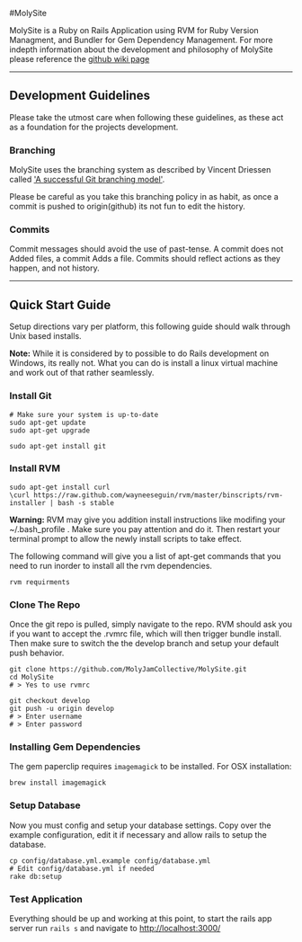 #MolySite

MolySite is a Ruby on Rails Application using RVM for Ruby Version Managment, and Bundler for Gem Dependency Management. For more indepth information about the development and philosophy of MolySite please reference the [github wiki page](https://github.com/MolyJamCollective/MolySite/wiki)

---
## Development Guidelines
Please take the utmost care when following these guidelines, as these act as a foundation for the projects development.

### Branching
MolySite uses the branching system as described by Vincent Driessen called ['A successful Git branching model'](http://nvie.com/posts/a-successful-git-branching-model/).

Please be careful as you take this branching policy in as habit, as once a commit is pushed to origin(github) its not fun to edit the history.

### Commits
Commit messages should avoid the use of past-tense. A commit does not Added files, a commit Adds a file. Commits should reflect actions as they happen, and not history.

---
## Quick Start Guide
Setup directions vary per platform, this following guide should walk through Unix based installs.

**Note:** While it is considered by to possible to do Rails development on Windows, its really not. What you can do is install a linux virtual machine and work out of that rather seamlessly.

### Install Git
```shell
# Make sure your system is up-to-date
sudo apt-get update
sudo apt-get upgrade

sudo apt-get install git
```

### Install RVM
```shell
sudo apt-get install curl
\curl https://raw.github.com/wayneeseguin/rvm/master/binscripts/rvm-installer | bash -s stable
```
**Warning:** RVM may give you addition install instructions like modifing your ~/.bash_profile . Make sure you pay attention and do it. Then restart your terminal prompt to allow the newly install scripts to take effect.


The following command will give you a list of apt-get commands that you need to run inorder to install all the rvm dependencies.
```shell
rvm requirments
```

### Clone The Repo
Once the git repo is pulled, simply navigate to the repo. RVM should ask you if you want to accept the .rvmrc file, which will then trigger bundle install. Then make sure to switch the the develop branch and setup your default push behavior.
```shell
git clone https://github.com/MolyJamCollective/MolySite.git
cd MolySite
# > Yes to use rvmrc

git checkout develop
git push -u origin develop
# > Enter username
# > Enter password
```

### Installing Gem Dependencies
The gem paperclip requires ```imagemagick``` to be installed. For OSX installation:
```shell
brew install imagemagick
```

### Setup Database
Now you must config and setup your database settings. Copy over the example configuration, edit it if necessary and allow rails to setup the database.
```shell
cp config/database.yml.example config/database.yml
# Edit config/database.yml if needed
rake db:setup
```

### Test Application
Everything should be up and working at this point, to start the rails app server run `rails s` and navigate to [http://localhost:3000/](http://localhost:3000/)
